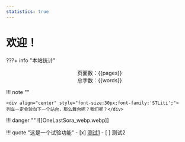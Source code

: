```yaml
---
statistics: true
---
```


# 欢迎！


???+ info "本站统计"
    <center>页面数：{{pages}} </center>
    <center>总字数：{{words}} </center>


!!! note ""
	<center></center>
	
	<div align="center" style="font-size:30px;font-family:'STLiti';">
    列车一定会驶向下一个站台，那么舞台呢？我们呢？</div>


!!! danger ""
	![[OneLastSora_webp.webp]]


!!! quote "这是一个试验功能"
	- [x]  [测试1](./课程笔记/大学物理/零碎知识点.md)
	- [ ] 测试2
